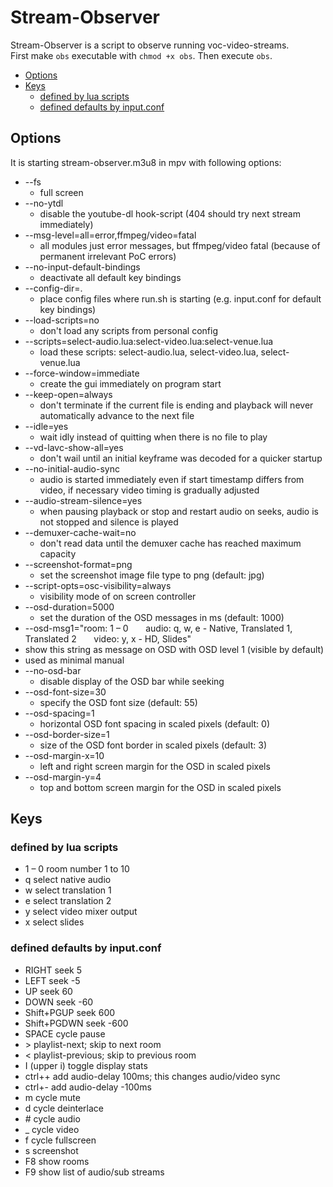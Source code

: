 # Stream-Observer

Stream-Observer is a script to observe running voc-video-streams.  
First make `obs` executable with `chmod +x obs`. Then execute `obs`.

* [Options](#options)
* [Keys](#keys)
  * [defined by lua scripts](#defined-by-lua-scripts)
  * [defined defaults by input.conf](#defined-defaults-by-inputconf)

## Options

It is starting stream-observer.m3u8 in mpv with following options:
* --fs
  * full screen
* --no-ytdl
  * disable the youtube-dl hook-script (404 should try next stream immediately)
* --msg-level=all=error,ffmpeg/video=fatal
  * all modules just error messages, but ffmpeg/video fatal (because of permanent irrelevant PoC errors)
* --no-input-default-bindings
  * deactivate all default key bindings
* --config-dir=.
  * place config files where run.sh is starting (e.g. input.conf for default key bindings)
* --load-scripts=no
  * don't load any scripts from personal config
* --scripts=select-audio.lua:select-video.lua:select-venue.lua
  * load these scripts: select-audio.lua, select-video.lua, select-venue.lua
* --force-window=immediate
  * create the gui immediately on program start
* --keep-open=always
  * don't terminate if the current file is ending and playback will never automatically advance to the next file
* --idle=yes
  * wait idly instead of quitting when there is no file to play
* --vd-lavc-show-all=yes
  * don't wail until an initial keyframe was decoded for a quicker startup
* --no-initial-audio-sync
  * audio is started immediately even if start timestamp differs from video, if necessary video timing is gradually adjusted
* --audio-stream-silence=yes
  * when pausing playback or stop and restart audio on seeks, audio is not stopped and silence is played
* --demuxer-cache-wait=no
  * don't read data until the demuxer cache has reached maximum capacity
* --screenshot-format=png
  * set the screenshot image file type to png (default: jpg)
* --script-opts=osc-visibility=always
  * visibility mode of on screen controller
* --osd-duration=5000
  * set the duration of the OSD messages in ms (default: 1000)
*   --osd-msg1="room: 1 – 0       audio: q, w, e - Native, Translated 1, Translated 2       video: y, x - HD, Slides"
  * show this string as message on OSD with OSD level 1 (visible by default)
  * used as minimal manual
* --no-osd-bar
  * disable display of the OSD bar while seeking
* --osd-font-size=30
  * specify the OSD font size (default: 55)
* --osd-spacing=1
  * horizontal OSD font spacing in scaled pixels (default: 0)
* --osd-border-size=1
  * size of the OSD font border in scaled pixels (default: 3)
* --osd-margin-x=10
  * left and right screen margin for the OSD in scaled pixels
* --osd-margin-y=4
  * top and bottom screen margin for the OSD in scaled pixels

## Keys
### defined by lua scripts
* 1 – 0 room number 1 to 10
* q select native audio
* w select translation 1
* e select translation 2
* y select video mixer output
* x select slides

### defined defaults by input.conf
* RIGHT seek  5
* LEFT  seek -5
* UP    seek  60
* DOWN  seek -60
* Shift+PGUP seek 600
* Shift+PGDWN seek -600
* SPACE cycle pause
* \> playlist-next; skip to next room
* < playlist-previous; skip to previous room
* I (upper i) toggle display stats
* ctrl++ add audio-delay 100ms; this changes audio/video sync
* ctrl+- add audio-delay -100ms
* m cycle mute
* d cycle deinterlace
* \# cycle audio
* _ cycle video
* f cycle fullscreen
* s screenshot
* F8 show rooms
* F9 show list of audio/sub streams
